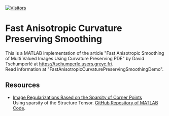 [![Visitors](https://hits.seeyoufarm.com/api/count/incr/badge.svg?url=https%3A%2F%2Fgithub.com%2FRoyiAvital%2FStackExchangeCodes&count_bg=%2379C83D&title_bg=%23555555&icon=&icon_color=%23E7E7E7&title=Visitors+%28Daily+%2F+Total%29&edge_flat=false)](https://github.com/RoyiAvital/StackExchangeCodes)

Fast Anisotropic Curvature Preserving Smoothing
===============================================

This is a MATLAB implementation of the article "Fast Anisotropic Smoothing of Multi Valued Images Using Curvature Preserving PDE" by David Tschumperlé at https://tschumperle.users.greyc.fr/.  
Read information at "FastAnisotropicCurvaturePreservingSmoothingDemo".

## Resources
 *  [Image Regularizations Based on the Sparsity of Corner Points](https://ieeexplore.ieee.org/document/8424212)  
    Using sparsity of the Structure Tensor. [GitHub Repository of MATLAB Code](https://github.com/HUST-Tan/NCDR).
